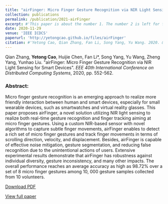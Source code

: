 ```yaml
---
title: "airFinger: Micro Finger Gesture Recognition via NIR Light Sensing for Smart Devices"
collection: publications
permalink: /publication/2021-airFinger
excerpt: #'This paper is about the number 1. The number 2 is left for future work.'
date: 2020-11-29
venue: 'IEEE ICDCS'
paperurl: 'http://yetongcao.github.io/files/airFinger'
citation: #'Yetong Cao, Qian Zhang, Fan Li, Song Yang, Yu Wang. 2020. &quot;EarAce: Empowering Versatile Acoustic Sensing via Earable Active Noise Cancellation Platform.&quot; <i>Proceedings of the ACM on Interactive, Mobile, Wearable and Ubiquitous Technologies</i>. 7(2), 1-23.'
---
```

Qian Zhang, **Yetong Cao**, Huijie Chen, Fan Li*, Song Yang, Yu Wang, Zheng Yang, Yunhao Liu. "airFinger: Micro Finger Gesture Recognition via NIR Light Sensing for Smart Devices". _EEE 40th International Conference on Distributed Computing Systems_, 2020, pp. 552-562.

### Abstract:
Micro finger gesture recognition is an emerging approach to realize more friendly interaction between human and smart devices, especially for small wearable devices, such as smartwatches and virtual reality glasses. This paper proposes airFinger, a novel solution utilizing NIR light sensing to realize both real-time gesture recognition and finger tracking aiming at micro finger gestures. Using a custom NIR-based sensor with novel algorithms to capture subtle finger movements, airFinger enables to detect a rich set of micro finger gestures and track finger movements in terms of scrolling direction, velocity, and displacement. Besides, airFinger is capable of effective noise mitigation, gesture segmentation, and reducing false recognition due to the unintentional actions of users. Extensive experimental results demonstrate that airFinger has robustness against individual diversity, gesture inconsistency, and many other impacts. The overall performance reaches an average accuracy as high as 98.72% over a set of 8 micro finger gestures among 10, 000 gesture samples collected from 10 volunteers.

[<ins>Download PDF</ins>](../files/airFinger.pdf)

[<ins>View full paper</ins>](https://ieeexplore.ieee.org/abstract/document/9355830)
